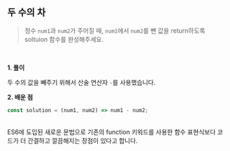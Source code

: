 ## 두 수의 차

> 정수 `num1`과 `num2`가 주어질 때, `num1`에서 `num2`를 뺀 값을 return하도록 soltuion 함수를 완성해주세요.

<br>

**1. 풀이**

두 수의 값을 빼주기 위해서 산술 연산자 `-`를 사용했습니다.

**2. 배운 점**

```javascript
const solution = (num1, num2) => num1 - num2;
```
<br>
ES6에 도입된 새로운 문법으로 기존의 function 키워드를 사용한 함수 표현식보다 코드가 더 간결하고 깔끔해지는 장점이 있다고 합니다.